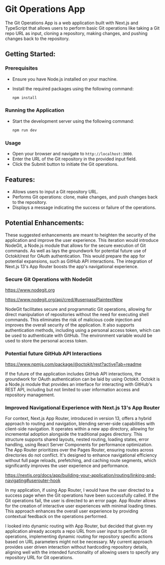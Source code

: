# Git Operations App

The Git Operations App is a web application built with Next.js and TypeScript that allows users to perform basic Git operations like taking a Git repo URL as input, cloning a repository, making changes, and pushing changes back to the repository.

## Getting Started:

### **Prerequisites**

- Ensure you have Node.js installed on your machine.
- Install the required packages using the following command:

  ```bash
  npm install
  ```

### **Running the Application**

- Start the development server using the following command:

  ```bash
  npm run dev
  ```

### **Usage**

- Open your browser and navigate to `http://localhost:3000`.
- Enter the URL of the Git repository in the provided input field.
- Click the Submit button to initiate the Git operations.

## Features:

- Allows users to input a Git repository URL.
- Performs Git operations: clone, make changes, and push changes back to the repository.
- Displays a message indicating the success or failure of the operations.

## Potential Enhancements:

These suggested enhancements are meant to heighten the security of the application and improve the user experience. This iteration would introduce NodeGit, a Node.js module that allows for the secure execution of Git commands. As well as lays the groundwork for potential future use of Octokit/rest for OAuth authentication. This would prepare the app for potential expansions, such as GitHub API interactions. The integration of Next.js 13's App Router boosts the app's navigational experience.

### Secure Git Operations with NodeGit

https://www.nodegit.org

https://www.nodegit.org/api/cred/#userpassPlaintextNew

NodeGit facilitates secure and programmatic Git operations, allowing for direct manipulation of repositories without the need for executing shell commands. This eliminates the risk of malicious code injection and improves the overall security of the application. It also supports authentication methods, including using a personal access token, which can be used to authenticate with GitHub. The environment variable would be used to store the personal access token.

### Potential future GitHub API Interactions

https://www.npmjs.com/package/@octokit/rest?activeTab=readme

If the future of the application includes GitHub API interactions, the groundwork for OAuth authentication can be laid by using Octokit. Octokit is a Node.js module that provides an interface for interacting with GitHub's REST API, including but not limited to user information access and repository management.

### Improved Navigational Experience with Next.js 13's App Router

For context, Next.js App Router, introduced in version 13, offers a hybrid approach to routing and navigation, blending server-side capabilities with client-side navigation. It operates within a new app directory, allowing for incremental adoption alongside the traditional pages directory. This structure supports shared layouts, nested routing, loading states, error handling, using React Server Components for performance optimization. The App Router prioritizes over the Pages Router, ensuring routes across directories do not conflict. It's designed to enhance navigational efficiency without full page reloads, prefetching, and caching route segments, which significantly improves the user experience and performance​.

https://nextjs.org/docs/app/building-your-application/routing/linking-and-navigating#userouter-hook

In my application, if using App Router, I would have the user directed to a success page when the Git operations have been successfully called. If the Git operations fail, the user is directed to an error page. App Router allows for the creation of interactive user experiences with minimal loading times. This approach enhances the overall user experience by providing contextual feedback on the operations performed.

I looked into dynamic routing with App Router, but decided that given my application already accepts a repo URL from user input to perform Git operations, implementing dynamic routing for repository specific actions based on URL parameters might not be necessary. My current approach provides user driven interaction without hardcoding repository details, aligning well with the intended functionality of allowing users to specify any repository URL for Git operations.

